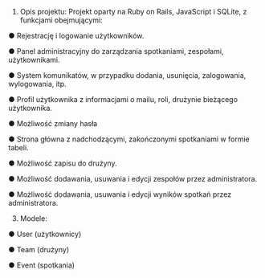 1. Opis projektu:
Projekt oparty na Ruby on Rails, JavaScript i SQLite, z funkcjami obejmującymi:

● Rejestrację i logowanie użytkowników.

● Panel administracyjny do zarządzania spotkaniami, zespołami, użytkownikami.

● System komunikatów, w przypadku dodania, usunięcia, zalogowania, wylogowania, itp.

● Profil użytkownika z informacjami o mailu, roli, drużynie bieżącego użytkownika.

● Możliwość zmiany hasła

● Strona główna z nadchodzącymi, zakończonymi spotkaniami w formie tabeli.

● Możliwość zapisu do drużyny.

● Możliwość dodawania, usuwania i edycji zespołów przez administratora.

● Możliwość dodawania, usuwania i edycji wyników spotkań przez administratora.

3. Modele:
   
● User (użytkownicy)

● Team (drużyny)

● Event (spotkania)

